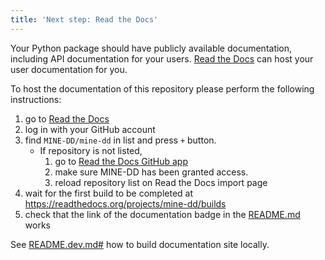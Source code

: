 ```yaml
---
title: 'Next step: Read the Docs'
---
```


Your Python package should have publicly available documentation, including API documentation for your users.
[Read the Docs](https://readthedocs.org) can host your user documentation for you.

To host the documentation of this repository please perform the following instructions:

1. go to [Read the Docs](https://readthedocs.org/dashboard/import/?)
1. log in with your GitHub account
1. find `MINE-DD/mine-dd` in list and press `+` button.
   * If repository is not listed,
      1. go to [Read the Docs GitHub app](https://github.com/settings/connections/applications/fae83c942bc1d89609e2)
      2. make sure MINE-DD has been granted access.
      3. reload repository list on Read the Docs import page
1. wait for the first build to be completed at <https://readthedocs.org/projects/mine-dd/builds>
1. check that the link of the documentation badge in the [README.md](https://github.com/MINE-DD/mine-dd) works

See [README.dev.md#](https://github.com/MINE-DD/mine-dd/blob/main/README.dev.md#generating-the-api-docs) how to build documentation site locally.
